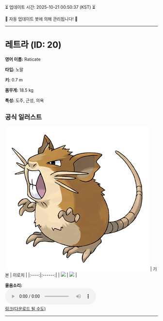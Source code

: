 
⏳ 업데이트 시간: 2025-10-21 00:50:37 (KST) ⏳

🤖 자동 업데이트 봇에 의해 관리됩니다! 🤖

---

# 레트라 (ID: 20)
**영어 이름:** Raticate

**타입:** 노말

**키:** 0.7 m

**몸무게:** 18.5 kg

**특성:** 도주, 근성, 의욕

## 공식 일러스트
![](https://raw.githubusercontent.com/PokeAPI/sprites/master/sprites/pokemon/other/official-artwork/20.png)
| 기본 | 이로치 |
|:----:|:------:|
| <img src="http://play.pokemonshowdown.com/sprites/ani/raticate.gif" width="200"> | <img src="http://play.pokemonshowdown.com/sprites/ani-shiny/raticate.gif" width="200"> |

**울음소리:**<br><audio controls src="https://raw.githubusercontent.com/PokeAPI/cries/main/cries/pokemon/latest/20.ogg"></audio><br> [링크(다운로드 될 수도)](https://raw.githubusercontent.com/PokeAPI/cries/main/cries/pokemon/latest/20.ogg)


---
